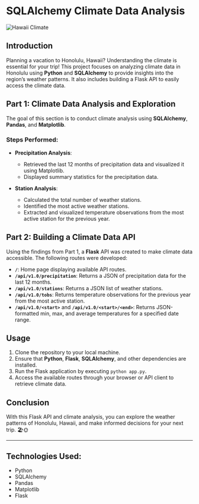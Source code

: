 # SQLAlchemy Climate Data Analysis

![Hawaii Climate](https://github.com/SakinaJaffri/SQLAlchemy_Challenge/assets/146900226/443dc487-b0a8-40bd-a85c-0ad91c5afe63)

## Introduction

Planning a vacation to Honolulu, Hawaii? Understanding the climate is essential for your trip! This project focuses on analyzing climate data in Honolulu using **Python** and **SQLAlchemy** to provide insights into the region’s weather patterns. It also includes building a Flask API to easily access the climate data.

## Part 1: Climate Data Analysis and Exploration

The goal of this section is to conduct climate analysis using **SQLAlchemy**, **Pandas**, and **Matplotlib**.

### Steps Performed:
- **Precipitation Analysis**: 
  - Retrieved the last 12 months of precipitation data and visualized it using Matplotlib.
  - Displayed summary statistics for the precipitation data.
  
- **Station Analysis**:
  - Calculated the total number of weather stations.
  - Identified the most active weather stations.
  - Extracted and visualized temperature observations from the most active station for the previous year.

## Part 2: Building a Climate Data API

Using the findings from Part 1, a **Flask** API was created to make climate data accessible. The following routes were developed:

- **`/`**: Home page displaying available API routes.
- **`/api/v1.0/precipitation`**: Returns a JSON of precipitation data for the last 12 months.
- **`/api/v1.0/stations`**: Returns a JSON list of weather stations.
- **`/api/v1.0/tobs`**: Returns temperature observations for the previous year from the most active station.
- **`/api/v1.0/<start>`** and **`/api/v1.0/<start>/<end>`**: Returns JSON-formatted min, max, and average temperatures for a specified date range.

## Usage

1. Clone the repository to your local machine.
2. Ensure that **Python**, **Flask**, **SQLAlchemy**, and other dependencies are installed.
3. Run the Flask application by executing `python app.py`.
4. Access the available routes through your browser or API client to retrieve climate data.

## Conclusion

With this Flask API and climate analysis, you can explore the weather patterns of Honolulu, Hawaii, and make informed decisions for your next trip. 🏖️🌞

---

## Technologies Used:
- Python
- SQLAlchemy
- Pandas
- Matplotlib
- Flask
